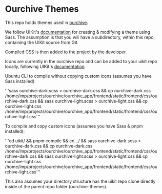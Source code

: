 # Ourchive Themes

This repo holds themes used in [ourchive](https://github.com/c-e-p/). 

We follow UIKit's [documentation](https://getuikit.com/docs/sass) for creating & modifying a theme using Sass. The assumption is that you will have a subdirectory, within this repo, containing the UIKit source from Git.

Compiled CSS is then added to the project by the developer.

Icons are currently in the ourchive repo and can be added to your uikit repo locally, following UIKit's [documentation](https://getuikit.com/docs/custom-icons). 

Ubuntu CLI to compile without copying custom icons (assumes you have Sass installed):

'''sass ourchive-dark.scss > ourchive-dark.css && cp ourchive-dark.css /home/imp/projects/ourchive/ourchive_app/frontend/static/frontend/css/ourchive-dark.css && sass ourchive-light.scss > ourchive-light.css && cp ourchive-light.css /home/imp/projects/ourchive/ourchive_app/frontend/static/frontend/css/ourchive-light.css'''

To compile and copy custom icons (assumes you have Sass & pnpm installed):

'''cd uikit/ && pnpm compile && cd ../ && sass ourchive-dark.scss > ourchive-dark.css && cp ourchive-dark.css /home/imp/projects/ourchive/ourchive_app/frontend/static/frontend/css/ourchive-dark.css && sass ourchive-light.scss > ourchive-light.css && cp ourchive-light.css /home/imp/projects/ourchive/ourchive_app/frontend/static/frontend/css/ourchive-light.css'''

This also assumes your directory structure has the uikit repo clone directly inside of the parent repo folder (ourchive-themes).